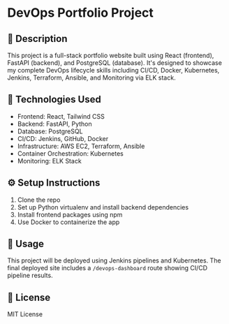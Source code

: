 # DevOps Portfolio Project

## 📌 Description
This project is a full-stack portfolio website built using React (frontend), FastAPI (backend), and PostgreSQL (database). It's designed to showcase my complete DevOps lifecycle skills including CI/CD, Docker, Kubernetes, Jenkins, Terraform, Ansible, and Monitoring via ELK stack.

## 🔧 Technologies Used
- Frontend: React, Tailwind CSS
- Backend: FastAPI, Python
- Database: PostgreSQL
- CI/CD: Jenkins, GitHub, Docker
- Infrastructure: AWS EC2, Terraform, Ansible
- Container Orchestration: Kubernetes
- Monitoring: ELK Stack

## ⚙️ Setup Instructions
1. Clone the repo
2. Set up Python virtualenv and install backend dependencies
3. Install frontend packages using npm
4. Use Docker to containerize the app

## 🚀 Usage
This project will be deployed using Jenkins pipelines and Kubernetes. The final deployed site includes a `/devops-dashboard` route showing CI/CD pipeline results.

## 📜 License
MIT License
